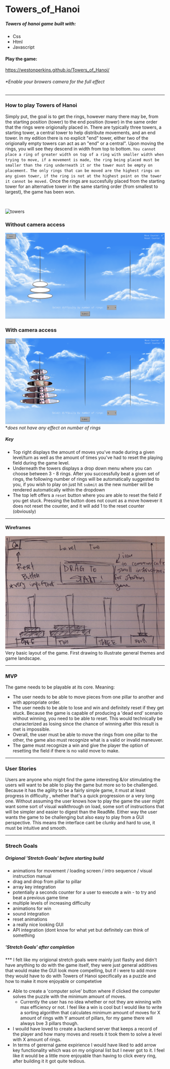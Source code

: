 # Towers_of_Hanoi

##### Towers of hanoi game built with:
- Css
- Html 
- Javascript 

#### Play the game: 
https://westonperkins.github.io/Towers_of_Hanoi/
###### **Enable your browers camera for the full effect*

---

### How to play Towers of Hanoi
Simply put, the goal is to get the rings, however many there may be, from the starting position (tower) to the end position (tower) in the same order that the rings were origionally placed in. There are typically three towers, a starting tower, a central tower to help distribute movements, and an end tower. In my edition there is no explicit "end" tower, either two of the origionally empty towers can act as an "end" or a central". Upon moving the rings, you will see they descend in width from top to bottom. `You cannot place a ring of greater width on top of a ring with smaller width when trying to move, if a movement is made, the ring being placed must be smaller than the ring underneath it or the tower must be empty on placement. The only rings that can be moved are the highest rings on any given tower, if the ring is not at the highest point on the tower it cannot be moved.` Once the rings are succesfully placed from the starting tower for an alternative tower in the same starting order (from smallest to largest), the game has been won. 


<!-- ![gif](img/TOH_gif.gif) -->
<br>

![towers](https://user-images.githubusercontent.com/79667230/139553849-188ca95c-9ae3-4f47-97b9-42ad387405d4.gif)

### Without camera access
![image](img/gamescreenshotone.png)

### With camera access
![image](img/cameraworkingscreen.png)
**does not have any effect on number of rings*


##### Key
- Top right displays the amount of moves you've made during a given level/turn as well as the amount of times you've had to reset the playing field during the game level.
- Underneath the towers displays a drop down menu where you can choose between 3 - 8 rings. After you successfully beat a given set of rings, the following number of rings will be automatically suggested to you, if you wish to play on just hit `submit` as the new number will be rendered automatically within the dropdown
-  The top left offers a `reset` button where you are able to reset the field if you get stuck. Pressing the button does not count as a move however it does not reset the counter, and it will add 1 to the reset counter (obviously)

---
#### Wireframes

![image](img/wireframeOne.png)
Very basic layout of the game. First drawing to illustrate general themes and game landscape.


---

### MVP
The game needs to be playable at its core. Meaning:
- The user needs to be able to move pieces from one pillar to another and with appropriate order. 
- The user needs to be able to lose and win and definitely reset if they get stuck. Because the game is capable of producing a 'dead end' scenario without winning, you need to be able to reset. This would technically be characterized as losing since the chance of winning after this result is met is impossible. 
- Overall, the user must be able to move the rings from one pillar to the other, the game also must recognize what is a valid or invalid maneuver. 
- The game must recognize a win and give the player the option of resetting the field if there is no valid move to make.

---

### User Stories
Users are anyone who might find the game interesting &/or stimulating the users will want to be able to play the game but more so to be challenged. Because it has the agility to be a fairly simple game, it must at least progress in difficulty , whether that's a quick progression or a very long one. Without assuming the user knows how to play the game the user might want some sort of visual walkthrough on load, some sort of instructions that will be simpler and easier to digest than the ReadMe. Either way the user wants the game to be challenging but also easy to play from a GUI perspective. This means the interface cant be clunky and hard to use, it must be intuitive and smooth.


--- 
### Strech Goals

##### Origional 'Stretch Goals' before starting build
- animations for movement / loading screen / intro sequence / visual instruction manual
- drag and drop from pillar to pillar
- array key integration
- potentially a seconds counter for a user to execute a win - to try and beat a previous game time
- multiple levels of increasing difficulty
- animations for win
- sound integration
- reset animations
- a really nice looking GUI
- API integration (dont know for what yet but definitely can think of something

##### 'Stretch Goals' after completion
*** I felt like my origional stretch goals were mainly just flashy and didn't have anything to do with the game itself, they were just general additives that would make the GUI look more compelling, but if i were to add more they would have to do with Towers of Hanoi specifically as a puzzle and how to make it more enjoyable or competetive 
   - Able to create a 'computer solve' button where if clicked the computer solves the puzzle with the minimum amount of moves.
        - Currently the user has no idea whether or not they are winning with max efficiency or not. I feel like a win is cool but I would like to write a sorting algorithm that calculates minimum amount of moves for X amount of rings with Y amount of pillars, for my game there will always bve 3 pillars though.
-  I wouild have loved to create a backend server that keeps a record of the player and how many moves and resets it took them to solve a level with X amount of rings.
- In terms of gerernal game expirience I would have liked to add arrow key functionality which was on my origional list but I never got to it. I feel like it would be a little more enjoyable than having to click every ring, after building it it got quite tedious. 
